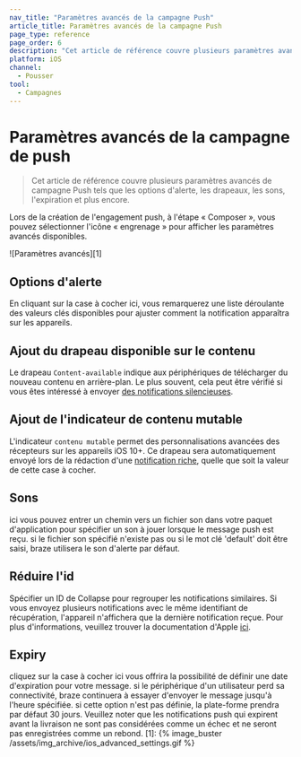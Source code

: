 ```yaml
---
nav_title: "Paramètres avancés de la campagne Push"
article_title: Paramètres avancés de la campagne Push
page_type: reference
page_order: 6
description: "Cet article de référence couvre plusieurs paramètres avancés de campagne Push tels que les options d'alerte, les drapeaux, les sons, l'expiration et plus encore."
platform: iOS
channel:
  - Pousser
tool:
  - Campagnes
---
```


# Paramètres avancés de la campagne de push

> Cet article de référence couvre plusieurs paramètres avancés de campagne Push tels que les options d'alerte, les drapeaux, les sons, l'expiration et plus encore.

Lors de la création de l'engagement push, à l'étape « Composer », vous pouvez sélectionner l'icône « engrenage » pour afficher les paramètres avancés disponibles.

!\[Paramètres avancés\]\[1\]

## Options d'alerte

En cliquant sur la case à cocher ici, vous remarquerez une liste déroulante des valeurs clés disponibles pour ajuster comment la notification apparaîtra sur les appareils.

## Ajout du drapeau disponible sur le contenu

Le drapeau `Content-available` indique aux périphériques de télécharger du nouveau contenu en arrière-plan. Le plus souvent, cela peut être vérifié si vous êtes intéressé à envoyer [des notifications silencieuses][2].

## Ajout de l'indicateur de contenu mutable

L'indicateur `contenu mutable` permet des personnalisations avancées des récepteurs sur les appareils iOS 10+. Ce drapeau sera automatiquement envoyé lors de la rédaction d'une [notification riche][3], quelle que soit la valeur de cette case à cocher.

## Sons

ici vous pouvez entrer un chemin vers un fichier son dans votre paquet d'application pour spécifier un son à jouer lorsque le message push est reçu. si le fichier son spécifié n'existe pas ou si le mot clé 'default' doit être saisi, braze utilisera le son d'alerte par défaut.

## Réduire l'id
Spécifier un ID de Collapse pour regrouper les notifications similaires. Si vous envoyez plusieurs notifications avec le même identifiant de récupération, l'appareil n'affichera que la dernière notification reçue. Pour plus d'informations, veuillez trouver la documentation d'Apple [ici][4].

## Expiry

cliquez sur la case à cocher ici vous offrira la possibilité de définir une date d'expiration pour votre message. si le périphérique d'un utilisateur perd sa connectivité, braze continuera à essayer d'envoyer le message jusqu'à l'heure spécifiée. si cette option n'est pas définie, la plate-forme prendra par défaut 30 jours. Veuillez noter que les notifications push qui expirent avant la livraison ne sont pas considérées comme un échec et ne seront pas enregistrées comme un rebond.
[1]: {% image_buster /assets/img_archive/ios_advanced_settings.gif %}

[2]: {{site.baseurl}}/developer_guide/platform_integration_guides/ios/push_notifications/silent_push_notifications/
[3]: {{site.baseurl}}/developer_guide/platform_integration_guides/ios/push_notifications/integration/#ios-10-rich-notifications
[4]: https://developer.apple.com/library/content/documentation/NetworkingInternet/Conceptual/RemoteNotificationsPG/APNSOverview.html#//apple_ref/doc/uid/TP40008194-CH8-SW1
